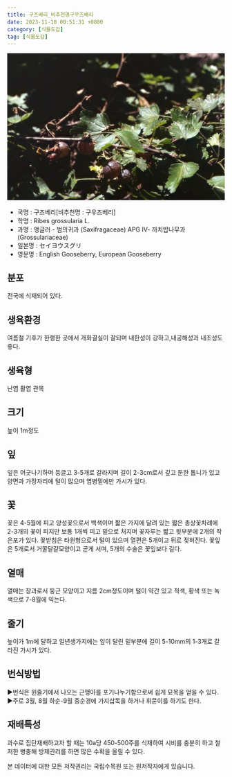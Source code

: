 ```yaml
---
title: 구즈베리_비추천명구우즈베리
date: 2023-11-10 00:51:31 +0800
category: [식물도감]
tag: [식물도감]
---
```




![구즈베리[비추천명 : 구우즈베리]](/assets/img/fileUpload/plants/basic/Saxifragaceae/Ribes/15622/3_th2.JPG)
- 국명 : 구즈베리[비추천명 : 구우즈베리]
- 학명 : Ribes grossularia L.
- 과명 : 앵글러 - 범의귀과 (Saxifragaceae) APG Ⅳ- 까치밥나무과 (Grossulariaceae)
- 일본명 : セイヨウスグリ
- 영문명 : English Gooseberry, European Gooseberry


## 분포
전국에 식재되어 있다.
## 생육환경
여름철 기후가 한랭한 곳에서 개화결실이 잘되며 내한성이 강하고,내공해성과 내조성도 좋다.
## 생육형
난엽 활엽 관목
## 크기
높이 1m정도
## 잎
잎은 어긋나기하며 둥글고 3-5개로 갈라지며 길이 2-3cm로서 깊고 둔한 톱니가 있고 양면과 가장자리에 털이 많으며 엽병밑에만 가시가 있다.
## 꽃
꽃은 4-5월에 피고 양성꽃으로서 백색이며 짧은 가지에 달려 있는 짧은 총상꽃차례에 2-3개의 꽃이 피지만 보통 1개씩 피고 밑으로 처지며 꽃자루는 짧고 윗부분에 2개의 작은포가 있다. 꽃받침은 타원형으로서 털이 있으며 열편은 5개이고 뒤로 젖혀진다. 꽃잎은 5개로서 거꿀달걀모양이고 곧게 서며, 5개의 수술은 꽃잎보다 길다.
## 열매
열매는 장과로서 둥근 모양이고 지름 2cm정도이며 털이 약간 있고 적색, 황색 또는 녹색으로 7-8월에 익는다.
## 줄기
높이가 1m에 달하고 일년생가지에는 잎이 달린 밑부분에 길이 5-10mm의 1-3개로 갈라진 가시가 있다.
## 번식방법
▶번식은 원줄기에서 나오는 근맹아를 포기나누기함으로써 쉽게 묘목을 얻을 수 있다.
▶주로 3월, 8월 하순-9월 중순경에 가지삽목을 하거나 휘묻이를 하기도 한다.
## 재배특성
과수로 집단재배하고자 할 때는 10a당 450-500주를 식재하여 시비를 충분히 하고 철저한 병충해 방제관리를 하면 많은 수확을 올릴 수 있다.






본 데이터에 대한 모든 저작권리는 국립수목원 또는 원저작자에게 있습니다.
